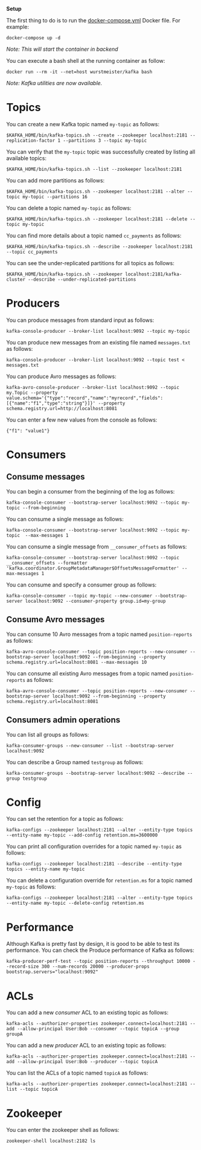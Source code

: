 **Setup**

The first thing to do is to run the [docker-compose.yml](https://github.com/Landoop/fast-data-dev) Docker file. For example: 

```
docker-compose up -d
```
_Note: This will start the container in backend_

You can execute a bash shell at the running container as follow: 

```
docker run --rm -it --net=host wurstmeister/kafka bash
```

_Note: Kafka utilities are now available._

# Topics

You can create a new Kafka topic named `my-topic` as follows:

```
$KAFKA_HOME/bin/kafka-topics.sh --create --zookeeper localhost:2181 --replication-factor 1 --partitions 3 --topic my-topic
```

You can verify that the `my-topic` topic was successfully created by listing all available topics:

```
$KAFKA_HOME/bin/kafka-topics.sh --list --zookeeper localhost:2181
```

You can add more partitions as follows:

```
$KAFKA_HOME/bin/kafka-topics.sh --zookeeper localhost:2181 --alter --topic my-topic --partitions 16
```

You can delete a topic named `my-topic` as follows:

```
$KAFKA_HOME/bin/kafka-topics.sh --zookeeper localhost:2181 --delete --topic my-topic
```

You can find more details about a topic named `cc_payments` as follows:

```
$KAFKA_HOME/bin/kafka-topics.sh --describe --zookeeper localhost:2181 --topic cc_payments
```

You can see the under-replicated partitions for all topics as follows:

```
$KAFKA_HOME/bin/kafka-topics.sh --zookeeper localhost:2181/kafka-cluster --describe --under-replicated-partitions
```

# Producers

You can produce messages from standard input as follows:

```
kafka-console-producer --broker-list localhost:9092 --topic my-topic
```

You can produce new messages from an existing file named `messages.txt` as follows:

```
kafka-console-producer --broker-list localhost:9092 --topic test < messages.txt
```

You can produce Avro messages as follows:

```
kafka-avro-console-producer --broker-list localhost:9092 --topic my.Topic --property value.schema='{"type":"record","name":"myrecord","fields":[{"name":"f1","type":"string"}]}' --property schema.registry.url=http://localhost:8081
```

You can enter a few new values from the console as follows:

```
{"f1": "value1"}
```

# Consumers

## Consume messages

You can begin a consumer from the beginning of the log as follows:

```
kafka-console-consumer --bootstrap-server localhost:9092 --topic my-topic --from-beginning
```

You can consume a single message as follows:

```
kafka-console-consumer --bootstrap-server localhost:9092 --topic my-topic  --max-messages 1
```

You can consume a single message from `__consumer_offsets` as follows:

```
kafka-console-consumer --bootstrap-server localhost:9092 --topic __consumer_offsets --formatter 'kafka.coordinator.GroupMetadataManager$OffsetsMessageFormatter' --max-messages 1
```

You can consume and specify a consumer group as follows:

```
kafka-console-consumer --topic my-topic --new-consumer --bootstrap-server localhost:9092 --consumer-property group.id=my-group
```

## Consume Avro messages

You can consume 10 Avro messages from a topic named `position-reports` as follows:

```
kafka-avro-console-consumer --topic position-reports --new-consumer --bootstrap-server localhost:9092 --from-beginning --property schema.registry.url=localhost:8081 --max-messages 10
```

You can consume all existing Avro messages from a topic named `position-reports` as follows:

```
kafka-avro-console-consumer --topic position-reports --new-consumer --bootstrap-server localhost:9092 --from-beginning --property schema.registry.url=localhost:8081
```

## Consumers admin operations

You can list all groups as follows:

```
kafka-consumer-groups --new-consumer --list --bootstrap-server localhost:9092
```

You can describe a Group named `testgroup` as follows:

```
kafka-consumer-groups --bootstrap-server localhost:9092 --describe --group testgroup
```

# Config

You can set the retention for a topic as follows:

```
kafka-configs --zookeeper localhost:2181 --alter --entity-type topics --entity-name my-topic --add-config retention.ms=3600000
``` 

You can print all configuration overrides for a topic named `my-topic` as follows:

```
kafka-configs --zookeeper localhost:2181 --describe --entity-type topics --entity-name my-topic
```

You can delete a configuration override for `retention.ms` for a topic named `my-topic` as follows:

```
kafka-configs --zookeeper localhost:2181 --alter --entity-type topics --entity-name my-topic --delete-config retention.ms 
```

# Performance

Although Kafka is pretty fast by design, it is good to be able to test its performance.
You can check the Produce performance of Kafka as follows:


```
kafka-producer-perf-test --topic position-reports --throughput 10000 --record-size 300 --num-records 20000 --producer-props bootstrap.servers="localhost:9092"
```

# ACLs

You can add a new *consumer* ACL to an existing topic as follows:

```
kafka-acls --authorizer-properties zookeeper.connect=localhost:2181 --add --allow-principal User:Bob --consumer --topic topicA --group groupA
```

You can add a new *producer* ACL to an existing topic as follows:

```
kafka-acls --authorizer-properties zookeeper.connect=localhost:2181 --add --allow-principal User:Bob --producer --topic topicA
```

You can list the ACLs of a topic named `topicA` as follows:

```
kafka-acls --authorizer-properties zookeeper.connect=localhost:2181 --list --topic topicA
```

# Zookeeper 

You can enter the zookeeper shell as follows:

```
zookeeper-shell localhost:2182 ls 
```
